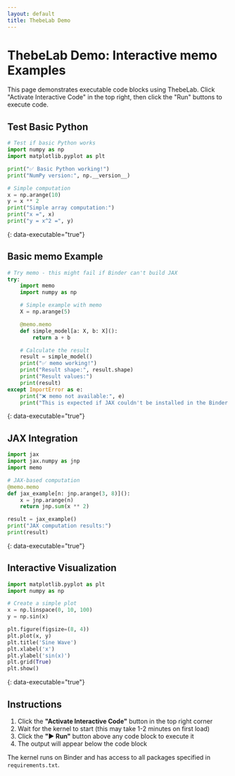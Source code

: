 ```yaml
---
layout: default
title: ThebeLab Demo
---
```


# ThebeLab Demo: Interactive memo Examples

This page demonstrates executable code blocks using ThebeLab. Click "Activate Interactive Code" in the top right, then click the "Run" buttons to execute code.

## Test Basic Python

```python
# Test if basic Python works
import numpy as np
import matplotlib.pyplot as plt

print("✅ Basic Python working!")
print("NumPy version:", np.__version__)

# Simple computation
x = np.arange(10)
y = x ** 2
print("Simple array computation:")
print("x =", x)
print("y = x^2 =", y)
```
{: data-executable="true"}

## Basic memo Example

```python
# Try memo - this might fail if Binder can't build JAX
try:
    import memo
    import numpy as np

    # Simple example with memo
    X = np.arange(5)

    @memo.memo
    def simple_model[a: X, b: X]():
        return a + b

    # Calculate the result
    result = simple_model()
    print("✅ memo working!")
    print("Result shape:", result.shape)
    print("Result values:")
    print(result)
except ImportError as e:
    print("❌ memo not available:", e)
    print("This is expected if JAX couldn't be installed in the Binder environment")
```
{: data-executable="true"}

## JAX Integration

```python
import jax
import jax.numpy as jnp
import memo

# JAX-based computation
@memo.memo  
def jax_example[n: jnp.arange(3, 8)]():
    x = jnp.arange(n)
    return jnp.sum(x ** 2)

result = jax_example()
print("JAX computation results:")
print(result)
```
{: data-executable="true"}

## Interactive Visualization

```python
import matplotlib.pyplot as plt
import numpy as np

# Create a simple plot
x = np.linspace(0, 10, 100)
y = np.sin(x)

plt.figure(figsize=(8, 4))
plt.plot(x, y)
plt.title('Sine Wave')
plt.xlabel('x')
plt.ylabel('sin(x)')
plt.grid(True)
plt.show()
```
{: data-executable="true"}

## Instructions

1. Click the **"Activate Interactive Code"** button in the top right corner
2. Wait for the kernel to start (this may take 1-2 minutes on first load)
3. Click the **"▶ Run"** button above any code block to execute it
4. The output will appear below the code block

The kernel runs on Binder and has access to all packages specified in `requirements.txt`. 